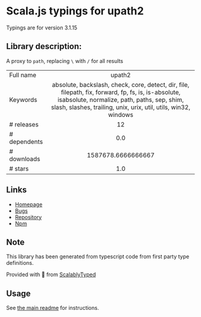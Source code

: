 
# Scala.js typings for upath2

Typings are for version 3.1.15

## Library description:
A proxy to `path`, replacing `\` with `/` for all results

|                    |                 |
| ------------------ | :-------------: |
| Full name          | upath2 |
| Keywords           | absolute, backslash, check, core, detect, dir, file, filepath, fix, forward, fp, fs, is, is-absolute, isabsolute, normalize, path, paths, sep, shim, slash, slashes, trailing, unix, urix, util, utils, win32, windows |
| # releases         | 12 |
| # dependents       | 0.0 |
| # downloads        | 1587678.6666666667 |
| # stars            | 1.0 |

## Links
- [Homepage](https://github.com/bluelovers/ws-iconv/tree/master/packages/upath2#readme)
- [Bugs](https://github.com/bluelovers/ws-iconv/issues)
- [Repository](https://github.com/bluelovers/ws-iconv)
- [Npm](https://www.npmjs.com/package/upath2)
    


## Note
This library has been generated from typescript code from first party type definitions.

Provided with :purple_heart: from [ScalablyTyped](https://github.com/oyvindberg/ScalablyTyped)

## Usage
See [the main readme](../../readme.md) for instructions.


